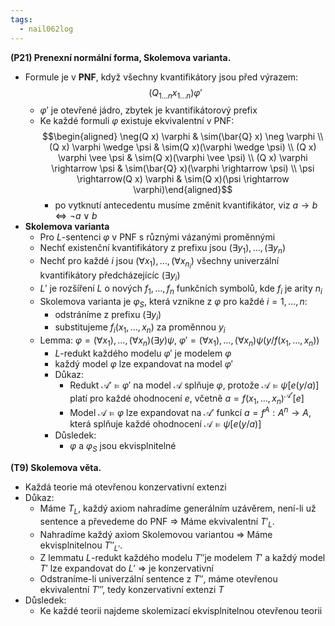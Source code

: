 ```yaml
---
tags:
  - nail062log
---
```

**(P21) Prenexní normální forma, Skolemova varianta.**
- Formule je v **PNF**, když všechny kvantifikátory jsou před výrazem:$$(Q_{1\dots n} x_{1\dots n}) \varphi'$$
	- $\varphi'$ je otevřené jádro, zbytek je kvantifikátorový prefix
	- Ke každé formuli $\varphi$ existuje ekvivalentní v PNF: $$\begin{aligned} \neg(Q x) \varphi & \sim(\bar{Q} x) \neg \varphi \\ (Q x) \varphi \wedge \psi & \sim(Q x)(\varphi \wedge \psi) \\ (Q x) \varphi \vee \psi & \sim(Q x)(\varphi \vee \psi) \\ (Q x) \varphi \rightarrow \psi & \sim(\bar{Q} x)(\varphi \rightarrow \psi) \\ \psi \rightarrow(Q x) \varphi & \sim(Q x)(\psi \rightarrow \varphi)\end{aligned}$$
		- po vytknutí antecedentu musíme změnit kvantifikátor, viz $a \rightarrow b \Leftrightarrow \neg a \vee b$
- **Skolemova varianta**
	- Pro $L$-sentenci $\varphi$ v PNF s různými vázanými proměnnými
	- Nechť existenční kvantifikátory z prefixu jsou $(\exists y_{1}),\dots,(\exists y_{n})$
	- Nechť pro každé $i$ jsou $(\forall x_{1}),\dots,(\forall x_{n_{i}})$ všechny univerzální kvantifikátory předcházejícíc $(\exists y_{i})$
	- $L'$ je rozšíření $L$ o nových $f_{1},\dots,f_{n}$ funkčních symbolů, kde $f_{i}$ je arity $n_{i}$
	- Skolemova varianta je $\varphi_{S}$, která vznikne z $\varphi$ pro každé $i=1,\dots,n$:
		- odstráníme z prefixu $(\exists y_{i})$
		- substitujeme $f_{i}(x_{1},\dots,x_{n})$ za proměnnou $y_{i}$
	- Lemma: $\varphi=(\forall x_{1}),\dots,(\forall x_{n})(\exists y)\psi$, $\varphi'=(\forall x_{1}),\dots,(\forall x_{n})\psi(y/f(x_{1},\dots,x_{n}))$
		- $L$-redukt každého modelu $\varphi'$ je modelem $\varphi$
		- každý model $\varphi$ lze expandovat na model $\varphi'$
		- Důkaz:
			- Redukt $\mathcal{A'}\models \varphi'$ na model $\mathcal{A}$ splňuje $\varphi$, protože $\mathcal{A}\models \psi[e(y/a)]$ platí pro každé ohodnocení $e$, včetně $a=f(x_{1},\dots,x_{n})^\mathcal{A'}[e]$
			- Model $\mathcal{A} \models \varphi$ lze expandovat na $\mathcal{A}'$ funkcí $a=f^{A}: A^{n}\to A$, která splňuje každé ohodnocení $\mathcal{A}\models \psi[e(y/a)]$
		- Důsledek:
			- $\varphi$ a $\varphi_{S}$ jsou ekvisplnitelné

**(T9) Skolemova věta.**
- Každá teorie má otevřenou konzervativní extenzi
- Důkaz:
	- Máme $T_{L}$, každý axiom nahradíme generálním uzávěrem, není-li už sentence a převedeme do PNF => Máme ekvivalentní $T'_{L}$.
	- Nahradíme každý axiom Skolemovou variantou => Máme ekvisplnitelnou $T''_{L'}$.
	- Z lemmatu $L$-redukt každého modelu $T''$je modelem $T'$ a každý model $T'$ lze expandovat do $L'$ => je konzervativní
	- Odstraníme-li univerzální sentence z $T''$, máme otevřenou ekvivalentní $T'''$, tedy konzervativní extenzi $T$
- Důsledek:
	- Ke každé teorii najdeme skolemizací ekvisplnitelnou otevřenou teorii
